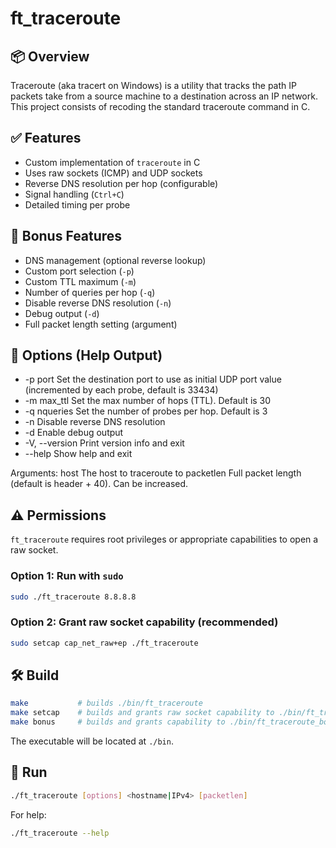 # ft_traceroute

## 📦 Overview

Traceroute (aka tracert on Windows) is a utility that tracks the path IP packets take from a source machine to a destination across an IP network. This project consists of recoding the standard traceroute command in C.

## ✅ Features

- Custom implementation of `traceroute` in C
- Uses raw sockets (ICMP) and UDP sockets
- Reverse DNS resolution per hop (configurable)
- Signal handling (`Ctrl+C`)
- Detailed timing per probe

## 🎁 Bonus Features

- DNS management (optional reverse lookup)
- Custom port selection (`-p`)
- Custom TTL maximum (`-m`)
- Number of queries per hop (`-q`)
- Disable reverse DNS resolution (`-n`)
- Debug output (`-d`)
- Full packet length setting (argument)

## 🔧 Options (Help Output)

  - -p port         Set the destination port to use as initial UDP port value (incremented by each probe, default is 33434)
  - -m max_ttl      Set the max number of hops (TTL). Default is 30
  - -q nqueries     Set the number of probes per hop. Default is 3
  - -n              Disable reverse DNS resolution
  - -d              Enable debug output
  - -V, --version   Print version info and exit
  - --help          Show help and exit

Arguments:
  host            The host to traceroute to
  packetlen       Full packet length (default is header + 40). Can be increased.

## ⚠️ Permissions

`ft_traceroute` requires root privileges or appropriate capabilities to open a raw socket.

### Option 1: Run with `sudo`
```bash
sudo ./ft_traceroute 8.8.8.8
```
### Option 2: Grant raw socket capability (recommended)
```bash
sudo setcap cap_net_raw+ep ./ft_traceroute
```
## 🛠 Build
```bash
make           # builds ./bin/ft_traceroute
make setcap    # builds and grants raw socket capability to ./bin/ft_traceroute
make bonus     # builds and grants capability to ./bin/ft_traceroute_bonus
```
The executable will be located at `./bin`.

## 🚀 Run
```bash
./ft_traceroute [options] <hostname|IPv4> [packetlen]
```
For help:
```bash
./ft_traceroute --help
```
